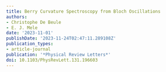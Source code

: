 ```yaml
---
title: Berry Curvature Spectroscopy from Bloch Oscillations
authors:
- Christophe De Beule
- E. J. Mele
date: '2023-11-01'
publishDate: '2023-11-24T02:47:11.289108Z'
publication_types:
- article-journal
publication: '*Physical Review Letters*'
doi: 10.1103/PhysRevLett.131.196603
---
```

